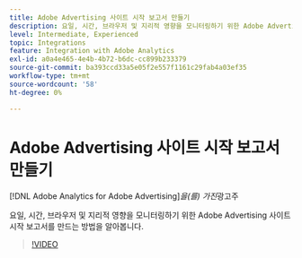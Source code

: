 ```yaml
---
title: Adobe Advertising 사이트 시작 보고서 만들기
description: 요일, 시간, 브라우저 및 지리적 영향을 모니터링하기 위한 Adobe Advertising 사이트 시작 보고서를 만드는 방법을 알아봅니다.
level: Intermediate, Experienced
topic: Integrations
feature: Integration with Adobe Analytics
exl-id: a0a4e465-4e4b-4b72-b6dc-cc899b233379
source-git-commit: ba393ccd33a5e05f2e557f1161c29fab4a03ef35
workflow-type: tm+mt
source-wordcount: '58'
ht-degree: 0%

---
```


# Adobe Advertising 사이트 시작 보고서 만들기

[!DNL Adobe Analytics for Adobe Advertising]*을(를) 가진*&#x200B;광고주

요일, 시간, 브라우저 및 지리적 영향을 모니터링하기 위한 Adobe Advertising 사이트 시작 보고서를 만드는 방법을 알아봅니다.

>[!VIDEO](https://video.tv.adobe.com/v/33921)
